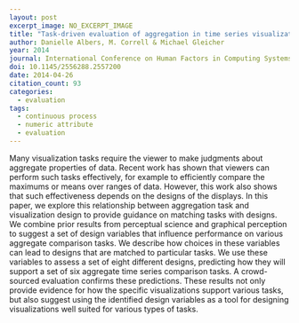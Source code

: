 ```yaml
---
layout: post
excerpt_image: NO_EXCERPT_IMAGE
title: "Task-driven evaluation of aggregation in time series visualization"
author: Danielle Albers, M. Correll & Michael Gleicher
year: 2014
journal: International Conference on Human Factors in Computing Systems
doi: 10.1145/2556288.2557200
date: 2014-04-26
citation_count: 93
categories:
  - evaluation
tags:
  - continuous process
  - numeric attribute
  - evaluation
---
```

Many visualization tasks require the viewer to make judgments about aggregate properties of data. Recent work has shown that viewers can perform such tasks effectively, for example to efficiently compare the maximums or means over ranges of data. However, this work also shows that such effectiveness depends on the designs of the displays. In this paper, we explore this relationship between aggregation task and visualization design to provide guidance on matching tasks with designs. We combine prior results from perceptual science and graphical perception to suggest a set of design variables that influence performance on various aggregate comparison tasks. We describe how choices in these variables can lead to designs that are matched to particular tasks. We use these variables to assess a set of eight different designs, predicting how they will support a set of six aggregate time series comparison tasks. A crowd-sourced evaluation confirms these predictions. These results not only provide evidence for how the specific visualizations support various tasks, but also suggest using the identified design variables as a tool for designing visualizations well suited for various types of tasks.
